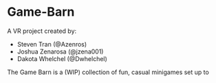 # Game-Barn
A VR project created by:
  - Steven Tran (@Azenros)
  - Joshua Zenarosa (@jzena001)
  - Dakota Whelchel (@Dwhelchel)

The Game Barn is a (WIP) collection of fun, casual minigames set up to
